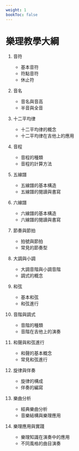 ```yaml
---
weight: 1
bookToc: false
---
```


# 樂理教學大綱

1. 音符
   - 基本音符
   - 符點音符
   - 休止符

2. 音名
   - 音名與音高
   - 半音與全音

3. 十二平均律
   - 十二平均律的概念
   - 十二平均律在吉他上的應用

4. 音程
   - 音程的種類
   - 音程的計算方法

5. 五線譜
   - 五線譜的基本構造
   - 五線譜的閱讀與書寫

6. 六線譜
   - 六線譜的基本構造
   - 六線譜的閱讀與書寫

7. 節奏與節拍
   - 拍號與節拍
   - 常見的節奏型

8. 大調與小調
   - 大調音階與小調音階
   - 調式的概念

9. 和弦
   - 基本和弦
   - 和弦進行

10. 音階與調式
    - 音階的種類
    - 音階在吉他上的演奏

11. 和聲與和弦進行
    - 和聲的基本概念
    - 常見和弦進行

12. 旋律與伴奏
    - 旋律的構成
    - 伴奏的編寫

13. 樂曲分析
    - 經典樂曲分析
    - 音樂結構與樂理應用

14. 樂理應用與實踐
    - 樂理知識在演奏中的應用
    - 不同風格的曲目演奏

